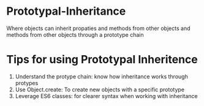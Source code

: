 # Prototypal-Inheritance
Where objects can inherit propaties and methods from other objects and methods from other objects through a prototype chain

# Tips for using Prototypal Inheritence

1. Understand the protype chain: know how inheritance works through protypes
2. Use Object.create: To create new objects with a specific prototype
3. Leverage ES6 classes: for clearer syntax when working with inheritance 
